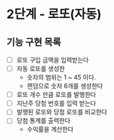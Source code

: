 # 2단계 - 로또(자동)


## 기능 구현 목록

- [ ] 로또 구입 금액을 입력받는다
- [ ] 자동 로또를 생성한
  - 숫자의 범위는 1 ~ 45 이다.
  - 랜덤으로 숫자 6개를 생성한다
- [ ] 로또 개수 만큼 로또를 발행한다
- [ ] 지난주 당첨 번호를 입력 받는다
- [ ] 발행된 로또와 당첨 로또를 비교한다
- [ ] 당첨 통계를 출력한다
  - 수익률을 계산한다
